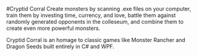 #Cryptid Corral
Create monsters by scanning .exe files on your computer, train them by investing time, currency, and love, battle them against randomly generated opponents in the colleseum, and combine them to create even more powerful monsters.

Cryptid Corral is an homage to classic games like Monster Rancher and Dragon Seeds built entirely in C# and WPF.
